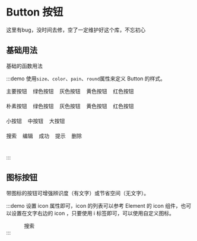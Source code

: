 # Button 按钮
这里有bug，没时间去修，空了一定维护好这个库，不忘初心

## 基础用法

基础的函数用法

:::demo 使用`size`、`color`、`pain`、`round`属性来定义 Button 的样式。
 <div style="display: flex; gap: 16px; margin-bottom:20px;">
  <SButton color="blue">主要按钮</SButton>
  <SButton color="green">绿色按钮</SButton>
  <SButton color="gray">灰色按钮</SButton>
  <SButton color="yellow">黄色按钮</SButton>
  <SButton color="red">红色按钮</SButton>
 </div>
 <div style="display: flex; gap: 16px; margin-bottom:20px;"
 >
  <SButton color="blue" plain>朴素按钮</SButton>
  <SButton color="green" plain>绿色按钮</SButton>
  <SButton color="gray" plain>灰色按钮</SButton>
  <SButton color="yellow" plain>黄色按钮</SButton>
  <SButton color="red" plain>红色按钮</SButton>
 </div>
 <div style="display: flex; gap: 16px; margin-bottom:20px;">
  <SButton size="small" plain>小按钮</SButton>
  <SButton size="medium" plain>中按钮</SButton>
  <SButton size="large" plain>大按钮</SButton>
 </div>
 <div style="display: flex; gap: 16px; margin-bottom:20px;">
  <SButton color="blue" round plain icon="search">搜索</SButton>
  <SButton color="green" round plain icon="edit">编辑</SButton>
  <SButton color="gray" round plain icon="check">成功</SButton>
  <SButton color="yellow" round plain icon="message">提示</SButton>
  <SButton color="red" round plain icon="delete">删除</SButton>
 </div>
 <div style="display: flex; gap: 16px; margin-bottom:20px;">
  <SButton color="blue" round plain icon="search"></SButton>
  <SButton color="green" round plain icon="edit"></SButton>
  <SButton color="gray" round plain icon="check"></SButton>
  <SButton color="yellow" round plain icon="message"></SButton>
  <SButton color="red" round plain icon="delete"></SButton>
 </div>
:::

## 图标按钮

带图标的按钮可增强辨识度（有文字）或节省空间（无文字）。

:::demo 设置 icon 属性即可，icon 的列表可以参考 Element 的 icon 组件，也可以设置在文字右边的 icon ，只要使用 i 标签即可，可以使用自定义图标。
 <div style="display: flex; gap: 16px;">
  <SButton icon="edit" plain></SButton>
  <SButton icon="delete" plain></SButton>
  <SButton icon="share" plain></SButton>
  <SButton round plain icon="search">搜索</SButton>
 </div>
:::